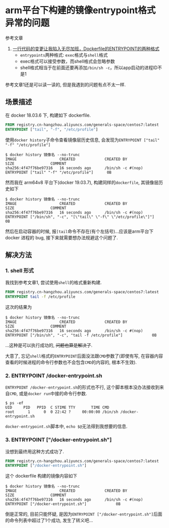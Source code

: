 # arm平台下构建的镜像entrypoint格式异常的问题

参考文章

1. [一行代码的变更让我陷入无尽加班，Dockerfile的ENTRYPOINT的两种格式](https://www.pkslow.com/archives/docker-entrypoint-issue)
    - `entrypoints`两种格式: `exec`格式与`shell`格式
    - exec格式可以接受参数，而shell格式会忽略参数
    - shell格式相当于在前面还要再添加`/bin/sh -c`，所以app启动的进程ID不是1

参考文章1还是可以读一读的, 但是我遇到的问题有点不太一样.

## 场景描述

在 docker 18.03.6 下, 构建如下 dockerfile.

```dockerfile
FROM registry.cn-hangzhou.aliyuncs.com/generals-space/centos7:latest
ENTRYPOINT ["tail", "-f", "/etc/profile"]
```

使用`docker history`子命令查看镜像层历史信息, 会发现为`ENTRYPOINT ["tail" "-f" "/etc/profile"]`

```console
$ docker history 镜像名 --no-trunc
IMAGE                   CREATED             CREATED BY                                                      SIZE                COMMENT
sha256:4f47f76be97316   16 seconds ago      /bin/sh -c #(nop)  ENTRYPOINT ["tail" "-f" "/etc/profile"]      0B
```

然而我在 arm64v8 平台下(docker 19.03.7), 构建同样的`dockerfile`, 其镜像层历史如下

```console
$ docker history 镜像名 --no-trunc
IMAGE                   CREATED             CREATED BY                                                                              SIZE                COMMENT
sha256:4f47f76be97316   16 seconds ago      /bin/sh -c #(nop)  ENTRYPOINT ["/bin/sh", "-c", "[\"tail\" \"-f\" \"/etc/profile\"]"]    0B
```

然后在启动容器的时候, 报`[tail`命令不存在(有个左括号)...应该是arm平台下 docker 进程的 bug, 接下来就需要想办法规避这个问题了.

## 解决方法

### 1. shell 形式

我找到参考文章1, 尝试使用`shell`的格式重新构建.

```dockerfile
FROM registry.cn-hangzhou.aliyuncs.com/generals-space/centos7:latest
ENTRYPOINT tail -f /etc/profile
```

这次的结果为

```console
$ docker history 镜像名 --no-trunc
IMAGE                   CREATED             CREATED BY                                                                          SIZE                COMMENT
sha256:4f47f76be97316   16 seconds ago      /bin/sh -c #(nop)  ENTRYPOINT ["/bin/sh", "-c", "tail -f /etc/profile"]             0B
```

...这种是可以执行成功的, ~~问题也算是解决了~~.

大意了, 忘记`shell`格式的`ENTRYPOINT`后面没法跟`CMD`参数了(即使有写, 在容器内容查看的时候进程的命令行参数也不会包含`CMD`的内容的, 根本不生效). 

### 2. ENTRYPOINT /docker-entrypoint.sh

`ENTRYPOINT /docker-entrypoint.sh`的形式也不行, 这个脚本根本没办法接收到来自`CMD`, 或是`docker run`中接的命令行参数.

```console
$ ps -ef
UID     PID   PPID  C STIME TTY       TIME CMD
root      1      0  0 22:42 ?     00:00:00 /bin/sh /docker-entrypoint.sh
```

`docker-entrypoint.sh`脚本中, `echo $@`无法得到我想要的信息.

### 3. ENTRYPOINT ["/docker-entrypoint.sh"]

没想到最终用这种方式成功了.

```dockerfile
FROM registry.cn-hangzhou.aliyuncs.com/generals-space/centos7:latest
ENTRYPOINT ["/docker-entrypoint.sh"]
```

这个 dockerfile 构建的镜像内容如下


```console
$ docker history 镜像名 --no-trunc
IMAGE                   CREATED             CREATED BY                                                                          SIZE                COMMENT
sha256:4f47f76be97316   16 seconds ago      /bin/sh -c #(nop)  ENTRYPOINT ["/docker-entrypoint.sh"]             0B
```

倒是正常的, 目前只能怀疑, 是因为`ENTRYPOINT ["/docker-entrypoint.sh"]`后面的命令列表中超过了1个成功, 发生了转义吧...
